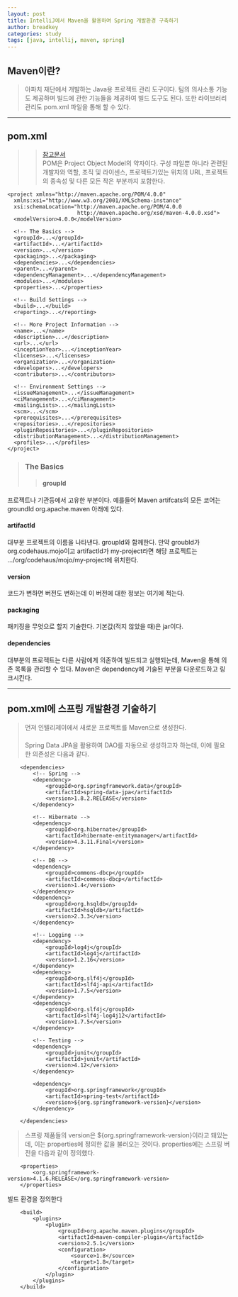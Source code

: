 ```yaml
---
layout: post
title: IntelliJ에서 Maven을 활용하여 Spring 개발환경 구축하기
author: breadkey
categories: study
tags: [java, intellij, maven, spring]
---
```


## Maven이란?
> 아파치 재단에서 개발하는 Java용 프로젝트 관리 도구이다. 팀의 의사소통 기능도 제공하며 빌드에 관한 기능들을 제공하여 빌드 도구도 된다. 또한 라이브러리 관리도 pom.xml 파일을 통해 할 수 있다.

* * *
## pom.xml
>> [참고문서](https://maven.apache.org/pom.html)  
POM은 Project Object Model의 약자이다. 구성 파일뿐 아니라 관련된 개발자와 역할, 조직 및 라이센스, 프로젝트가있는 위치의 URL, 프로젝트의 종속성 및 다른 모든 작은 부분까지 포함한다.

```
<project xmlns="http://maven.apache.org/POM/4.0.0"
  xmlns:xsi="http://www.w3.org/2001/XMLSchema-instance"
  xsi:schemaLocation="http://maven.apache.org/POM/4.0.0
                      http://maven.apache.org/xsd/maven-4.0.0.xsd">
  <modelVersion>4.0.0</modelVersion>
 
  <!-- The Basics -->
  <groupId>...</groupId>
  <artifactId>...</artifactId>
  <version>...</version>
  <packaging>...</packaging>
  <dependencies>...</dependencies>
  <parent>...</parent>
  <dependencyManagement>...</dependencyManagement>
  <modules>...</modules>
  <properties>...</properties>
 
  <!-- Build Settings -->
  <build>...</build>
  <reporting>...</reporting>
 
  <!-- More Project Information -->
  <name>...</name>
  <description>...</description>
  <url>...</url>
  <inceptionYear>...</inceptionYear>
  <licenses>...</licenses>
  <organization>...</organization>
  <developers>...</developers>
  <contributors>...</contributors>
 
  <!-- Environment Settings -->
  <issueManagement>...</issueManagement>
  <ciManagement>...</ciManagement>
  <mailingLists>...</mailingLists>
  <scm>...</scm>
  <prerequisites>...</prerequisites>
  <repositories>...</repositories>
  <pluginRepositories>...</pluginRepositories>
  <distributionManagement>...</distributionManagement>
  <profiles>...</profiles>
</project>
```

> ### The Basics
>> #### groupId
프로젝트나 기관등에서 고유한 부분이다. 예를들어 Maven artifcats의 모든 코어는 groundId org.apache.maven 아래에 있다.
#### artifactId
대부분 프로젝트의 이름을 나타낸다. groupId와 함께한다. 만약 groubId가 org.codehaus.mojo이고 artifactId가 my-project라면 해당 프로젝트는 .../org/codehaus/mojo/my-project에 위치한다.
#### version
코드가 변하면 버전도 변하는데 이 버전에 대한 정보는 여기에 적는다.
#### packaging
패키징을 무엇으로 할지 기술한다. 기본값(적지 않았을 때)은 jar이다.
#### dependencies
대부분의 프로젝트는 다른 사람에게 의존하여 빌드되고 실행되는데, Maven을 통해 의존 목록을 관리할 수 있다. Maven은 dependency에 기술된 부분을 다운로드하고 링크시킨다.

* * *
## pom.xml에 스프링 개발환경 기술하기
> 먼저 인텔리제이에서 새로운 프로젝트를 Maven으로 생성한다.   
　  
Spring Data JPA을 활용하여 DAO를 자동으로 생성하고자 하는데, 이에 필요한 의존성은 다음과 같다.

```
    <dependencies>
        <!-- Spring -->
        <dependency>
            <groupId>org.springframework.data</groupId>
            <artifactId>spring-data-jpa</artifactId>
            <version>1.8.2.RELEASE</version>
        </dependency>

        <!-- Hibernate -->
        <dependency>
            <groupId>org.hibernate</groupId>
            <artifactId>hibernate-entitymanager</artifactId>
            <version>4.3.11.Final</version>
        </dependency>

        <!-- DB -->
        <dependency>
            <groupId>commons-dbcp</groupId>
            <artifactId>commons-dbcp</artifactId>
            <version>1.4</version>
        </dependency>
        <dependency>
            <groupId>org.hsqldb</groupId>
            <artifactId>hsqldb</artifactId>
            <version>2.3.3</version>
        </dependency>

        <!-- Logging -->
        <dependency>
            <groupId>log4j</groupId>
            <artifactId>log4j</artifactId>
            <version>1.2.16</version>
        </dependency>
        <dependency>
            <groupId>org.slf4j</groupId>
            <artifactId>slf4j-api</artifactId>
            <version>1.7.5</version>
        </dependency>
        <dependency>
            <groupId>org.slf4j</groupId>
            <artifactId>slf4j-log4j12</artifactId>
            <version>1.7.5</version>
        </dependency>

        <!-- Testing -->
        <dependency>
            <groupId>junit</groupId>
            <artifactId>junit</artifactId>
            <version>4.12</version>
        </dependency>

        <dependency>
            <groupId>org.springframework</groupId>
            <artifactId>spring-test</artifactId>
            <version>${org.springframework-version}</version>
        </dependency>

    </dependencies>
```
> 스프링 제품들의 version은 ${org.springframework-version}이라고 돼있는데, 이는 properties에 정의한 값을 불러오는 것이다. properties에는 스프링 버전을 다음과 같이 정의했다.
```
    <properties>
        <org.springframework-version>4.1.6.RELEASE</org.springframework-version>
    </properties>
```
빌드 환경을 정의한다
```
    <build>
        <plugins>
            <plugin>
                <groupId>org.apache.maven.plugins</groupId>
                <artifactId>maven-compiler-plugin</artifactId>
                <version>2.5.1</version>
                <configuration>
                    <source>1.8</source>
                    <target>1.8</target>
                </configuration>
            </plugin>
        </plugins>
    </build>
```